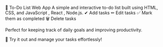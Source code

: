 📝 To-Do List Web App A simple and interactive to-do list built using HTML, CSS, and JavaScript , React , Node.js. ✔ Add tasks ✏ Edit tasks ✅ Mark them as completed 🗑 Delete tasks

Perfect for keeping track of daily goals and improving productivity.

🔗 Try it out and manage your tasks effortlessly!

